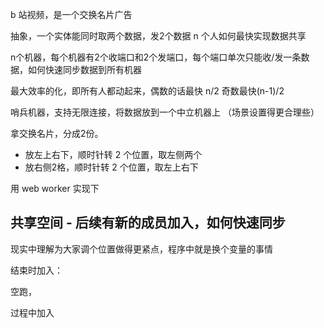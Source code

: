 b 站视频，是一个交换名片广告

抽象，一个实体能同时取两个数据，发2个数据
n 个人如何最快实现数据共享

n个机器，每个机器有2个收端口和2个发端口，每个端口单次只能收/发一条数据，如何快速同步数据到所有机器

最大效率的化，即所有人都动起来，偶数的话最快 n/2 奇数最快(n-1)/2

哨兵机器，支持无限连接，将数据放到一个中立机器上
（场景设置得更合理些）

拿交换名片，分成2份。
- 放左上右下，顺时针转 2 个位置，取左侧两个
- 放右侧2格，顺时针转 2 个位置，取左上右下

用 web worker 实现下

## 共享空间 - 后续有新的成员加入，如何快速同步




现实中理解为大家调个位置做得更紧点，程序中就是换个变量的事情

结束时加入：

空跑，

过程中加入